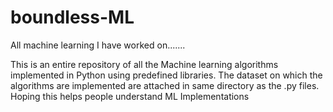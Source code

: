 # boundless-ML

All machine learning I have worked on.......

This is an entire repository of all the Machine learning algorithms implemented in Python using predefined libraries. The dataset on which the algorithms are implemented are attached in same directory as the .py files.
Hoping this helps people understand ML Implementations 
